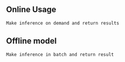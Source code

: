 ## Online Usage
	Make inference on demand and return results

## Offline model
	Make inference in batch and return result
